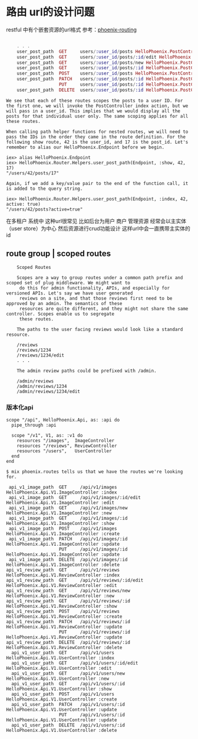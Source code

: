 路由 url的设计问题
============================

restful 中有个嵌套资源的url格式
参考：[phoenix-routing](http://www.phoenixframework.org/docs/routing)

~~~elixir

    . . .
    user_post_path  GET     users/:user_id/posts HelloPhoenix.PostController :index
    user_post_path  GET     users/:user_id/posts/:id/edit HelloPhoenix.PostController :edit
    user_post_path  GET     users/:user_id/posts/new HelloPhoenix.PostController :new
    user_post_path  GET     users/:user_id/posts/:id HelloPhoenix.PostController :show
    user_post_path  POST    users/:user_id/posts HelloPhoenix.PostController :create
    user_post_path  PATCH   users/:user_id/posts/:id HelloPhoenix.PostController :update
                    PUT     users/:user_id/posts/:id HelloPhoenix.PostController :update
    user_post_path  DELETE  users/:user_id/posts/:id HelloPhoenix.PostController :delete
~~~

>   
    We see that each of these routes scopes the posts to a user ID. For the first one, we will invoke the PostController index action, but we will pass in a user_id. This implies that we would display all the posts for that individual user only. The same scoping applies for all these routes.
    
    When calling path helper functions for nested routes, we will need to pass the IDs in the order they came in the route definition. For the following show route, 42 is the user_id, and 17 is the post_id. Let's remember to alias our HelloPhoenix.Endpoint before we begin.
    
    iex> alias HelloPhoenix.Endpoint
    iex> HelloPhoenix.Router.Helpers.user_post_path(Endpoint, :show, 42, 17)
    "/users/42/posts/17"
    
    Again, if we add a key/value pair to the end of the function call, it is added to the query string.
    
    iex> HelloPhoenix.Router.Helpers.user_post_path(Endpoint, :index, 42, active: true)
    "/users/42/posts?active=true"



在多租户 系统中 这种url很常见  比如后台为用户 商户 管理资源 经常会以主实体（user store）为中心 然后资源进行crud功能设计
这样url中会一直携带主实体的id

## route group  |  scoped routes

>
        
        Scoped Routes
        
        Scopes are a way to group routes under a common path prefix and scoped set of plug middleware. We might want to
         do this for admin functionality, APIs, and especially for versioned APIs. Let's say we have user generated
         reviews on a site, and that those reviews first need to be approved by an admin. The semantics of these 
         resources are quite different, and they might not share the same controller. Scopes enable us to segregate
         these routes.
        
        The paths to the user facing reviews would look like a standard resource.
        
        /reviews
        /reviews/1234
        /reviews/1234/edit
        . . .
        
        The admin review paths could be prefixed with /admin.
        
        /admin/reviews
        /admin/reviews/1234
        /admin/reviews/1234/edit
        
### 版本化api
>
    scope "/api", HelloPhoenix.Api, as: :api do
      pipe_through :api
    
      scope "/v1", V1, as: :v1 do
        resources "/images",  ImageController
        resources "/reviews", ReviewController
        resources "/users",   UserController
      end
    end
    
    $ mix phoenix.routes tells us that we have the routes we're looking for.
    
     api_v1_image_path  GET     /api/v1/images HelloPhoenix.Api.V1.ImageController :index
     api_v1_image_path  GET     /api/v1/images/:id/edit HelloPhoenix.Api.V1.ImageController :edit
     api_v1_image_path  GET     /api/v1/images/new HelloPhoenix.Api.V1.ImageController :new
     api_v1_image_path  GET     /api/v1/images/:id HelloPhoenix.Api.V1.ImageController :show
     api_v1_image_path  POST    /api/v1/images HelloPhoenix.Api.V1.ImageController :create
     api_v1_image_path  PATCH   /api/v1/images/:id HelloPhoenix.Api.V1.ImageController :update
                        PUT     /api/v1/images/:id HelloPhoenix.Api.V1.ImageController :update
     api_v1_image_path  DELETE  /api/v1/images/:id HelloPhoenix.Api.V1.ImageController :delete
    api_v1_review_path  GET     /api/v1/reviews HelloPhoenix.Api.V1.ReviewController :index
    api_v1_review_path  GET     /api/v1/reviews/:id/edit HelloPhoenix.Api.V1.ReviewController :edit
    api_v1_review_path  GET     /api/v1/reviews/new HelloPhoenix.Api.V1.ReviewController :new
    api_v1_review_path  GET     /api/v1/reviews/:id HelloPhoenix.Api.V1.ReviewController :show
    api_v1_review_path  POST    /api/v1/reviews HelloPhoenix.Api.V1.ReviewController :create
    api_v1_review_path  PATCH   /api/v1/reviews/:id HelloPhoenix.Api.V1.ReviewController :update
                        PUT     /api/v1/reviews/:id HelloPhoenix.Api.V1.ReviewController :update
    api_v1_review_path  DELETE  /api/v1/reviews/:id HelloPhoenix.Api.V1.ReviewController :delete
      api_v1_user_path  GET     /api/v1/users HelloPhoenix.Api.V1.UserController :index
      api_v1_user_path  GET     /api/v1/users/:id/edit HelloPhoenix.Api.V1.UserController :edit
      api_v1_user_path  GET     /api/v1/users/new HelloPhoenix.Api.V1.UserController :new
      api_v1_user_path  GET     /api/v1/users/:id HelloPhoenix.Api.V1.UserController :show
      api_v1_user_path  POST    /api/v1/users HelloPhoenix.Api.V1.UserController :create
      api_v1_user_path  PATCH   /api/v1/users/:id HelloPhoenix.Api.V1.UserController :update
                        PUT     /api/v1/users/:id HelloPhoenix.Api.V1.UserController :update
      api_v1_user_path  DELETE  /api/v1/users/:id HelloPhoenix.Api.V1.UserController :delete
